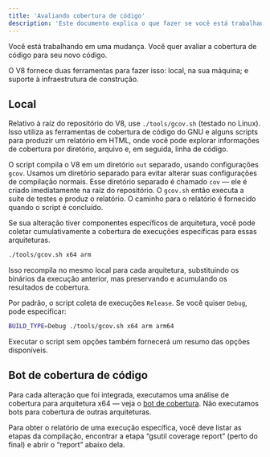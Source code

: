 ```yaml
---
title: 'Avaliando cobertura de código'
description: 'Este documento explica o que fazer se você está trabalhando em uma mudança no V8 e deseja avaliar sua cobertura de código.'
---
```

Você está trabalhando em uma mudança. Você quer avaliar a cobertura de código para seu novo código.

O V8 fornece duas ferramentas para fazer isso: local, na sua máquina; e suporte à infraestrutura de construção.

## Local

Relativo à raíz do repositório do V8, use `./tools/gcov.sh` (testado no Linux). Isso utiliza as ferramentas de cobertura de código do GNU e alguns scripts para produzir um relatório em HTML, onde você pode explorar informações de cobertura por diretório, arquivo e, em seguida, linha de código.

O script compila o V8 em um diretório `out` separado, usando configurações `gcov`. Usamos um diretório separado para evitar alterar suas configurações de compilação normais. Esse diretório separado é chamado `cov` — ele é criado imediatamente na raíz do repositório. O `gcov.sh` então executa a suíte de testes e produz o relatório. O caminho para o relatório é fornecido quando o script é concluído.

Se sua alteração tiver componentes específicos de arquitetura, você pode coletar cumulativamente a cobertura de execuções específicas para essas arquiteturas.

```bash
./tools/gcov.sh x64 arm
```

Isso recompila no mesmo local para cada arquitetura, substituindo os binários da execução anterior, mas preservando e acumulando os resultados de cobertura.

Por padrão, o script coleta de execuções `Release`. Se você quiser `Debug`, pode especificar:

```bash
BUILD_TYPE=Debug ./tools/gcov.sh x64 arm arm64
```

Executar o script sem opções também fornecerá um resumo das opções disponíveis.

## Bot de cobertura de código

Para cada alteração que foi integrada, executamos uma análise de cobertura para arquitetura x64 — veja o [bot de cobertura](https://ci.chromium.org/p/v8/builders/luci.v8.ci/V8%20Linux64%20-%20gcov%20coverage). Não executamos bots para cobertura de outras arquiteturas.

Para obter o relatório de uma execução específica, você deve listar as etapas da compilação, encontrar a etapa “gsutil coverage report” (perto do final) e abrir o “report” abaixo dela.

